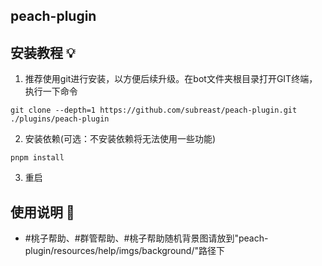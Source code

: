 ## peach-plugin


## 安装教程 💡


1. 推荐使用git进行安装，以方便后续升级。在bot文件夹根目录打开GIT终端，执行一下命令

```
git clone --depth=1 https://github.com/subreast/peach-plugin.git ./plugins/peach-plugin
```

2. 安装依赖(可选：不安装依赖将无法使用一些功能)

```
pnpm install
```

3. 重启


## 使用说明 📖

* #桃子帮助、#群管帮助、#桃子帮助随机背景图请放到"peach-plugin/resources/help/imgs/background/"路径下

